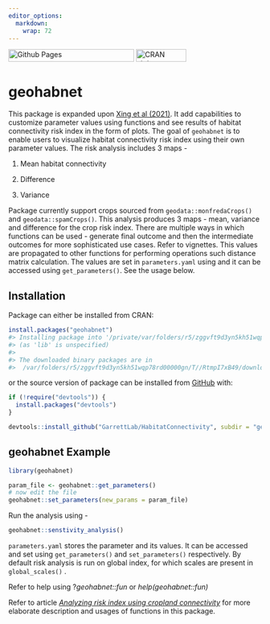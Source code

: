 ```yaml
---
editor_options: 
  markdown: 
    wrap: 72
---
```


<!-- README.md is generated from README.Rmd. Please edit that file -->

<!-- badges: start -->

[<img src="https://github.com/GarrettLab/HabitatConnectivity/actions/workflows/pages/pages-build-deployment/badge.svg?branch=main" alt="Github Pages" width="250" height="25"/>](https://github.com/GarrettLab/HabitatConnectivity/actions/workflows/pages/pages-build-deployment)
[<img src="https://www.r-pkg.org/badges/version/geohabnet" alt="CRAN status" width="100" height="25"/>](https://CRAN.R-project.org/package=geohabnet)

<!-- badges: end -->

# geohabnet

This package is expanded upon [Xing et al
(2021)](https://academic.oup.com/bioscience/article/70/9/744/5875255).
It add capabilities to customize parameter values using functions and
see results of habitat connectivity risk index in the form of plots. The
goal of `geohabnet` is to enable users to visualize habitat connectivity
risk index using their own parameter values. The risk analysis includes
3 maps -

1.  Mean habitat connectivity

2.  Difference

3.  Variance

Package currently support crops sourced from `geodata::monfredaCrops()`
and `geodata::spamCrops()`. This analysis produces 3 maps - mean,
variance and difference for the crop risk index. There are multiple ways
in which functions can be used - generate final outcome and then the
intermediate outcomes for more sophisticated use cases. Refer to
vignettes. This values are propagated to other functions for performing
operations such distance matrix calculation. The values are set in
`parameters.yaml` using and it can be accessed using `get_parameters()`.
See the usage below.

## Installation

Package can either be installed from CRAN:

``` r
install.packages("geohabnet")
#> Installing package into '/private/var/folders/r5/zggvft9d3yn5kh51wqp78rd00000gn/T/RtmpVAU4Cz/temp_libpathfde9199513a3'
#> (as 'lib' is unspecified)
#> 
#> The downloaded binary packages are in
#>  /var/folders/r5/zggvft9d3yn5kh51wqp78rd00000gn/T//RtmpI7xB49/downloaded_packages
```

or the source version of package can be installed from
[GitHub](https://github.com/GarrettLab/HabitatConnectivity/) with:

``` r
if (!require("devtools")) {
  install.packages("devtools")
}

devtools::install_github("GarrettLab/HabitatConnectivity", subdir = "geohabnet")
```

## geohabnet Example

``` r
library(geohabnet)

param_file <- geohabnet::get_parameters()
# now edit the file
geohabnet::set_parameters(new_params = param_file)
```

Run the analysis using -

``` r
geohabnet::senstivity_analysis()
```

`parameters.yaml` stores the parameter and its values. It can be
accessed and set using `get_parameters()` and `set_parameters()`
respectively. By default risk analysis is run on global index, for which
scales are present in `global_scales()` .

Refer to help using ?*geohabnet::fun* or *help(geohabnet::fun)*

Refer to article [*Analyzing risk index using cropland
connectivity*](https://garrettlab.github.io/HabitatConnectivity/articles/analysis.html)
for more elaborate description and usages of functions in this package.
